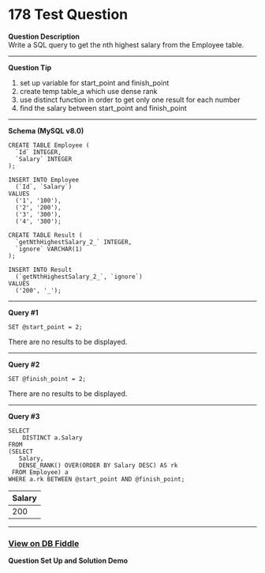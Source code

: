 <!--
 * @Author: BDFD
 * @Date: 2022-03-04 17:41:09
 * @LastEditTime: 2022-03-04 18:05:57
 * @LastEditors: BDFD
 * @Description:
 * @FilePath: \Awesome_SQL_Interview_Killer\1.5-window-function\178-test-file.md
-->

# 178 Test Question

**Question Description**\
Write a SQL query to get the nth highest salary from the Employee table.

---

**Question Tip**

1. set up variable for start_point and finish_point
2. create temp table_a which use dense rank
3. use distinct function in order to get only one result for each number
4. find the salary between start_point and finish_point

---

**Schema (MySQL v8.0)**

```
CREATE TABLE Employee (
  `Id` INTEGER,
  `Salary` INTEGER
);

INSERT INTO Employee
  (`Id`, `Salary`)
VALUES
  ('1', '100'),
  ('2', '200'),
  ('3', '300'),
  ('4', '300');

CREATE TABLE Result (
  `getNthHighestSalary_2_` INTEGER,
  `ignore` VARCHAR(1)
);

INSERT INTO Result
  (`getNthHighestSalary_2_`, `ignore`)
VALUES
  ('200', '_');
```

---

**Query #1**

```
SET @start_point = 2;
```

There are no results to be displayed.

---

**Query #2**

```
SET @finish_point = 2;
```

There are no results to be displayed.

---

**Query #3**

```
SELECT
	DISTINCT a.Salary
FROM
(SELECT
   Salary,
   DENSE_RANK() OVER(ORDER BY Salary DESC) AS rk
 FROM Employee) a
WHERE a.rk BETWEEN @start_point AND @finish_point;
```

| Salary |
| ------ |
| 200    |

---

### [View on DB Fiddle](https://www.db-fiddle.com/f/nSfQuUnAeNSCUEaFv4eW1b/2)

**Question Set Up and Solution Demo**
